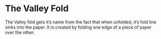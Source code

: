 # The Valley Fold
The Valley fold gets it’s name from the fact that when unfolded, it’s fold line sinks into  the paper.
It is created by folding one edge of a piece of paper over the other.
